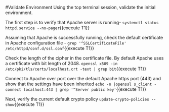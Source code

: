﻿#Validate Environment 
Using the top terminal session, validate the initial environment.

The first step is to verify that Apache server is running- 
`systemctl status httpd.service --no-pager`{{execute T1}}

Assuming that Apache is successfully running, check the default certificate in Apache configuration file -
`grep '^SSLCertificateFile' /etc/httpd/conf.d/ssl.conf`{{execute T1}}

Check the length of the cipher in the certificate file. By default Apache uses a certificate with bit length of 2048.
`openssl x509 -in /etc/pki/tls/certs/localhost.crt -text | grep bit`{{execute T1}}

Connect to Apache over port over the default Apache https port (443) and show that the settings have been inherited
`echo -n |openssl s_client -connect localhost:443 | grep '^Server public key'`{{execute T1}}

Next, verify the current default crypto policy 
`update-crypto-policies --show`{{execute T1}}

